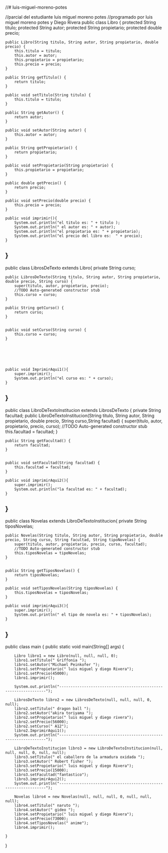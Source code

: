 //# luis-miguel-moreno-potes

//parcial del estudiante luis miguel moreno potes
//programado por luis miguel moreno potes y Diego Rivera
public class Libro {
    protected String titulo;
    protected String autor;
    protected String propietario;
    protected double precio;
    
    public Libro(String titulo, String autor, String propietario, double precio) {
        this.titulo = titulo;
        this.autor = autor;
        this.propietario = propietario;
        this.precio = precio;
    }

    public String getTitulo() {
        return titulo;
    }

    public void setTitulo(String titulo) {
        this.titulo = titulo;
    }

    public String getAutor() {
        return autor;
    }

    public void setAutor(String autor) {
        this.autor = autor;
    }

    public String getPropietario() {
        return propietario;
    }

    public void setPropietario(String propietario) {
        this.propietario = propietario;
    }

    public double getPrecio() {
        return precio;
    }

    public void setPrecio(double precio) {
        this.precio = precio;
    }

    public void imprimir(){
        System.out.println("el titulo es: " + titulo );
        System.out.println(" el autor es: " + autor);
        System.out.println("el propietario es: " + propietario);
        System.out.println("el precio del libro es:  " + precio);
    }


}
-----------------------------------------------------------------------------------------------------------------------------------------------------------------------------------------------------------
public class LibrosDeTexto extends Libro{
    private String curso;
    
    

    public LibrosDeTexto(String titulo, String autor, String propietario, double precio, String curso) {
        super(titulo, autor, propietario, precio);
        //TODO Auto-generated constructor stub
        this.curso = curso;
    }

    public String getCurso() {
        return curso;
    }
    
    
    public void setCurso(String curso) {
        this.curso = curso;
    }
    





    public void ImprimirAqui1(){
        super.imprimir();
        System.out.println("el curso es: " + curso);
    }

}
---------------------------------------------------------------------------------------------------------------------------------------------------------------------------------------------------------------
public class LibroDeTextoInstitucion extends LibrosDeTexto {
    private String facultad;
    public LibroDeTextoInstitucion(String titulo, String autor, String propietario, double precio, String curso,String facultad) {
        super(titulo, autor, propietario, precio, curso);
        //TODO Auto-generated constructor stub
        this.facultad = facultad;
    }


    public String getFacultad() {
        return facultad;
    }
    
    
    public void setFacultad(String facultad) {
        this.facultad = facultad;
    }

    public void imprimirAqui2(){
        super.imprimir();
        System.out.println("la facultad es: " + facultad);
    }
    
}
-------------------------------------------------------------------------------------------------------------------------------------------------------------------------------------------------------------
public class Novelas  extends LibroDeTextoInstitucion{
    private String tiposNovelas;

    public Novelas(String titulo, String autor, String propietario, double precio, String curso, String facultad, String tipoNovelas) {
        super(titulo, autor, propietario, precio, curso, facultad);
        //TODO Auto-generated constructor stub
        this.tiposNovelas = tipoNovelas;
    }


    public String getTiposNovelas() {
        return tiposNovelas;
    }

    public void setTiposNovelas(String tiposNovelas) {
        this.tiposNovelas = tiposNovelas;
    }

    public void imprimirAqui3(){
        super.imprimir();
        System.out.println(" el tipo de novela es: " + tiposNovelas);
    }

}
--------------------------------------------------------------------------------------------------------------------------------------------------------------------------------------------------------------
public class main {
    public static void main(String[] args) {
        
        Libro libro1 = new Libro(null, null, null, 0);
        libro1.setTitulo(" Griffonia ");
        libro1.setAutor("Michael Peinkofer ");
        libro1.setPropietario(" luis miguel y diego Rivera");
        libro1.setPrecio(45000);
        libro1.imprimir();

        System.out.println("----------------------------------------------------------------");

        LibrosDeTexto libro2 = new LibrosDeTexto(null, null, null, 0, null);
        libro2.setTitulo(" dragon ball ");
        libro2.setAutor("akira toriyama ");
        libro2.setPropietario(" luis miguel y diego rivera");
        libro2.setPrecio(56000);
        libro2.setCurso(" A12");
        libro2.ImprimirAqui1();
        System.out.println("----------------------------------------------------------------");

        LibroDeTextoInstitucion libro3 = new LibroDeTextoInstitucion(null, null, null, 0, null, null);
        libro3.setTitulo(" el caballero de la armadura oxidada ");
        libro3.setAutor(" Robert fisher ");
        libro3.setPropietario(" luis miguel y diego Rivera");
        libro3.setPrecio(15000);
        libro3.setFacultad("fantastico");
        libro3.imprimirAqui2();
        System.out.println("----------------------------------------------------------------");

        Novelas libro4 = new Novelas(null, null, null, 0, null, null, null);
        libro4.setTitulo(" naruto ");
        libro4.setAutor(" gideo ");
        libro4.setPropietario(" luis miguel y diego Rivera");
        libro4.setPrecio(73000);
        libro4.setTiposNovelas(" anime");
        libro4.imprimir();

    }
    
}

